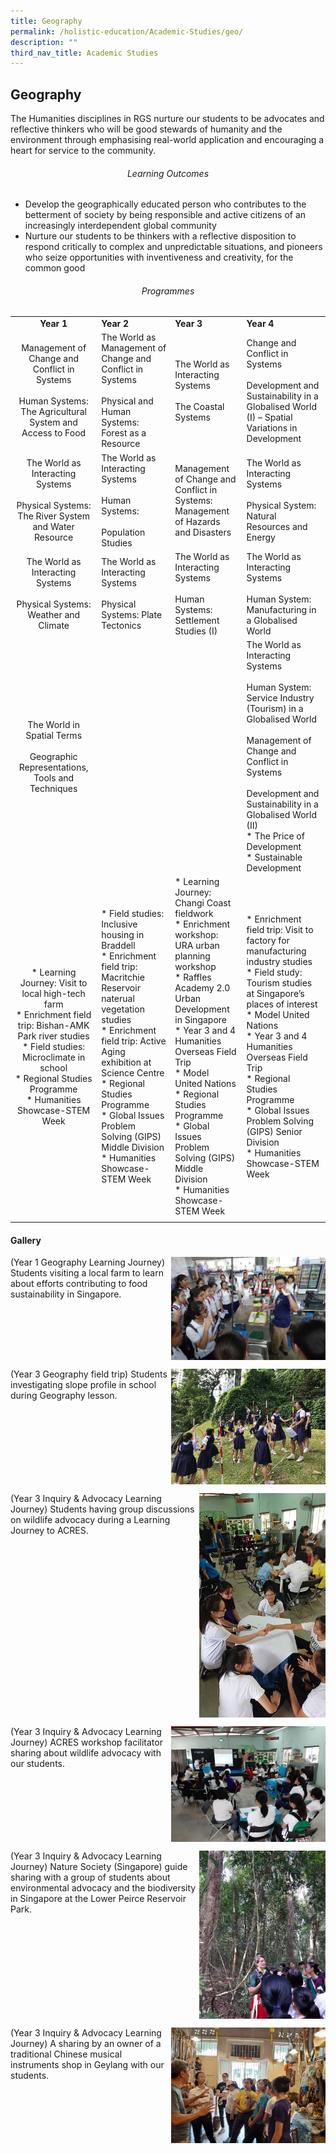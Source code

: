 ```yaml
---
title: Geography
permalink: /holistic-education/Academic-Studies/geo/
description: ""
third_nav_title: Academic Studies
---
```

## Geography

The Humanities disciplines in RGS nurture our students to be advocates and reflective thinkers who will be good stewards of humanity and the environment through emphasising real-world application and encouraging a heart for service to the community.

###### <center>Learning Outcomes</center>

*   Develop the geographically educated person who contributes to the betterment of society by being responsible and active citizens of an increasingly interdependent global community
*   Nurture our students to be thinkers with a reflective disposition to respond critically to complex and unpredictable situations, and pioneers who seize opportunities with inventiveness and creativity, for the common good

###### <center>Programmes</center>

|   |   |   |   |
|:-:|---|---|---|
| **Year 1**  | **Year 2**  | **Year 3**  | **Year 4**  |
| Management of Change and Conflict in Systems<br><br>Human Systems: The Agricultural System and Access to Food  | The World as Management of Change and Conflict in Systems<br><br>Physical and Human Systems: Forest as a Resource  | The World as Interacting Systems<br><br>The Coastal Systems  | Change and Conflict in Systems<br><br>Development and Sustainability in a Globalised World (I) – Spatial Variations in Development  |
| The World as Interacting Systems<br><br>Physical Systems: The River System and Water Resource  | The World as Interacting Systems<br><br>Human Systems:<br><br>Population Studies  | Management of Change and Conflict in<br>Systems: Management of Hazards and Disasters  | The World as Interacting Systems<br><br>Physical System: Natural Resources and Energy  |
| The World as Interacting Systems<br><br>Physical Systems: Weather and Climate  | The World as Interacting Systems<br><br>Physical Systems: Plate Tectonics  | The World as Interacting Systems<br><br>Human Systems: Settlement Studies (I)  | The World as Interacting Systems<br><br>Human System: Manufacturing in a Globalised World  |
| The World in Spatial Terms<br><br>Geographic Representations, Tools and Techniques  |   |   | The World as Interacting Systems<br><br>Human System: Service Industry (Tourism) in a Globalised World<br><br>Management of Change and Conflict in Systems<br><br>Development and Sustainability in a Globalised World (II)<br>*   The Price of Development<br>*   Sustainable Development  |
| *   Learning Journey: Visit to local high-tech farm<br>*   Enrichment field trip: Bishan-AMK Park river studies<br>*   Field studies: Microclimate in school<br>*   Regional Studies Programme<br>*   Humanities Showcase-STEM Week  | *   Field studies: Inclusive housing in Braddell<br>*   Enrichment field trip: Macritchie Reservoir naterual vegetation studies<br>*   Enrichment field trip: Active Aging exhibition at Science Centre<br>*   Regional Studies Programme<br>*   Global Issues Problem Solving (GIPS) Middle Division<br>*   Humanities Showcase-STEM Week  | *   Learning Journey: Changi Coast fieldwork<br>*   Enrichment workshop: URA urban planning workshop<br>*   Raffles Academy 2.0 Urban Development in Singapore<br>*   Year 3 and 4 Humanities Overseas Field Trip<br>*   Model United Nations<br>*   Regional Studies Programme<br>*   Global Issues Problem Solving (GIPS) Middle Division<br>*   Humanities Showcase-STEM Week  | *   Enrichment field trip: Visit to factory for manufacturing industry studies<br>*   Field study: Tourism studies at Singapore’s places of interest<br>*   Model United Nations<br>*   Year 3 and 4 Humanities Overseas Field Trip<br>*   Regional Studies Programme<br>*   Global Issues Problem Solving (GIPS) Senior Division<br>*   Humanities Showcase-STEM Week  |
|   |   |   |   |

#### Gallery

<img src="/images/Y1_geog_farm.jpeg" style="width:49%" align=right>

(Year 1 Geography Learning Journey) Students visiting a local farm to learn about efforts contributing to food sustainability in Singapore.
<br clear=right>

<img src="/images/Y3_Geog_Slopeprofiling.jpg" style="width:49%" align=right>

(Year 3 Geography field trip) Students investigating slope profile in school during Geography lesson.
<br clear=right>

<img src="/images/2019ACRES.jpeg" style="width:40%" align=right>

(Year 3 Inquiry & Advocacy Learning Journey) Students having group discussions on wildlife advocacy during a Learning Journey to ACRES.
<br clear=right>

<img src="/images/2019ACRES group.jpg" style="width:49%" align=right>

(Year 3 Inquiry & Advocacy Learning Journey) ACRES workshop facilitator sharing about wildlife advocacy with our students.
<br clear=right>

<img src="/images/2019NatureSocietyLJ.jpg" style="width:40%" align=right>

(Year 3 Inquiry & Advocacy Learning Journey) Nature Society (Singapore) guide sharing with a group of students about environmental advocacy and the biodiversity in Singapore at the Lower Peirce Reservoir Park.
<br clear=right>

<img src="/images/2019GeylangLJ.jpg" style="width:49%" align=right>

(Year 3 Inquiry & Advocacy Learning Journey) A sharing by an owner of a traditional Chinese musical instruments shop in Geylang with our students.
<br clear=right>